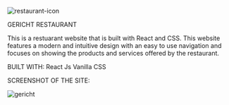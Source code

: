 
![restaurant-icon](https://github.com/DDhoye/Gericht-Restaurant/assets/105569187/ed68ca1a-f1d2-490d-b192-9bb47f402559)

GERICHT RESTAURANT

This is a restuarant website that is built with React and CSS.
This website features a modern and intuitive design with an easy to
use navigation and focuses on showing the products and services offered
by the restaurant.

BUILT WITH:
React Js
Vanilla CSS

SCREENSHOT OF THE SITE:

![gericht](https://github.com/DDhoye/Gericht-Restaurant/assets/105569187/6eb2e6c6-fcb0-4f36-b2b5-0695fc42b8b9)

